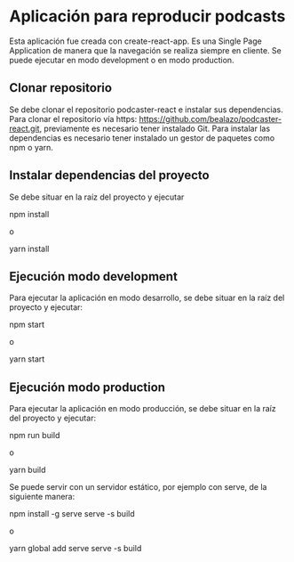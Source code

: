 # Aplicación para reproducir podcasts

Esta aplicación fue creada con create-react-app. Es una Single Page Application de manera que la navegación se realiza siempre en cliente. Se puede ejecutar en modo development o en modo production.
## Clonar repositorio

Se debe clonar el repositorio podcaster-react e instalar sus dependencias. Para clonar el repositorio vía https: https://github.com/bealazo/podcaster-react.git, previamente es necesario tener instalado Git. Para instalar las dependencias es necesario tener instalado un gestor de paquetes como npm o yarn.

## Instalar dependencias del proyecto

Se debe situar en la raíz del proyecto y ejecutar 

npm install

o

yarn install

## Ejecución modo development

Para ejecutar la aplicación en modo desarrollo, se debe situar en la raíz del proyecto y ejecutar:

npm start

o

yarn start

## Ejecución modo production

Para ejecutar la aplicación en modo producción, se debe situar en la raíz del proyecto y ejecutar:

npm run build

o

yarn build

Se puede servir con un servidor estático, por ejemplo con serve, de la siguiente manera:

npm install -g serve
serve -s build

o

yarn global add serve
serve -s build

